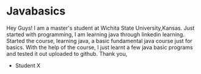 # Javabasics
Hey Guys!
I am a master's student at Wichita State University,Kansas.
Just started with programming, I am learning java through linkedin learning. Started the course, learning java, a basic fundamental java course just for basics.
With the help of the course, I just learnt a few java basic programs and tested it out uploaded to github.
Thank you,
   - Student X

